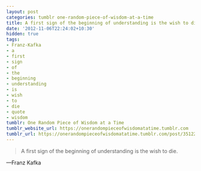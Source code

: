 ```yaml
---
layout: post
categories: tumblr one-random-piece-of-wisdom-at-a-time
title: A first sign of the beginning of understanding is the wish to die.
date: '2012-11-06T22:24:02+10:30'
hidden: true
tags:
- Franz-Kafka
- a
- first
- sign
- of
- the
- beginning
- understanding
- is
- wish
- to
- die
- quote
- wisdom
tumblr: One Random Piece of Wisdom at a Time
tumblr_website_url: https://onerandompieceofwisdomatatime.tumblr.com
tumblr_url: https://onerandompieceofwisdomatatime.tumblr.com/post/35122124301/a-first-sign-of-the-beginning-of-understanding-is
---
```

> A first sign of the beginning of understanding is the wish to die.

—Franz Kafka
